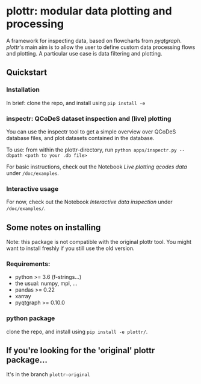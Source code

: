 # plottr: modular data plotting and processing

A framework for inspecting data, based on flowcharts from *pyqtgraph*.
*plottr*'s main aim is to allow the user to define custom data processing flows and plotting.
A particular use case is data filtering and plotting.

## Quickstart

### Installation

In brief: clone the repo, and install using `pip install -e`

### inspectr: QCoDeS dataset inspection and (live) plotting

You can use the inspectr tool to get a simple overview over QCoDeS database
files, and plot datasets contained in the database.

To use: from within the plottr-directory, run `python apps/inspectr.py --dbpath <path to your .db file>`

For basic instructions, check out the Notebook *Live plotting qcodes data* under `/doc/examples`.

### Interactive usage

For now, check out the Notebook *Interactive data inspection* under `/doc/examples/`.


## Some notes on installing

Note: this package is not compatible with the original plottr tool. You might want to install freshly if you still use the old version.

### Requirements:
* python >= 3.6 (f-strings...)
* the usual: numpy, mpl, ...
* pandas >= 0.22
* xarray
* pyqtgraph >= 0.10.0

### python package

clone the repo, and install using `pip install -e plottr/`.

## If you're looking for the 'original' plottr package...

It's in the branch `plottr-original`


